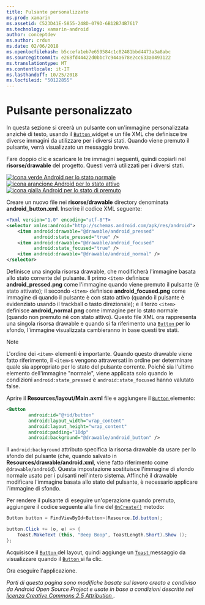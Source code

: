 ```yaml
---
title: Pulsante personalizzato
ms.prod: xamarin
ms.assetid: C523D41E-5855-248D-079D-6B12B74B7617
ms.technology: xamarin-android
author: conceptdev
ms.author: crdun
ms.date: 02/06/2018
ms.openlocfilehash: b5ccefa1eb7e659584c1c82481bbd4473a3a8abc
ms.sourcegitcommit: e268fd44422d0bbc7c944a678e2cc633a0493122
ms.translationtype: MT
ms.contentlocale: it-IT
ms.lasthandoff: 10/25/2018
ms.locfileid: "50122855"
---
```

# <a name="custom-button"></a>Pulsante personalizzato

In questa sezione si creerà un pulsante con un'immagine personalizzata anziché di testo, usando il [ `Button` ](https://developer.xamarin.com/api/type/Android.Widget.Button/) widget e un file XML che definisce tre diverse immagini da utilizzare per i diversi stati. Quando viene premuto il pulsante, verrà visualizzato un messaggio breve.

Fare doppio clic e scaricare le tre immagini seguenti, quindi copiarli nel **risorse/drawable** del progetto. Questi verrà utilizzati per i diversi stati.

 [![Icona verde Android per lo stato normale](custom-button-images/android-normal.png)](custom-button-images/android-normal.png#lightbox) [ ![icona arancione Android per lo stato attivo](custom-button-images/android-focused.png)](custom-button-images/android-focused.png#lightbox) [ ![icona gialla Android per lo stato di premuto](custom-button-images/android-pressed.png)](custom-button-images/android-pressed.png#lightbox)

Creare un nuovo file nei **risorse/drawable** directory denominata **android_button.xml**. Inserire il codice XML seguente:

```xml
<?xml version="1.0" encoding="utf-8"?>
<selector xmlns:android="http://schemas.android.com/apk/res/android">
    <item android:drawable="@drawable/android_pressed"
          android:state_pressed="true" />
    <item android:drawable="@drawable/android_focused"
          android:state_focused="true" />
    <item android:drawable="@drawable/android_normal" />
</selector>
```

Definisce una singola risorsa drawable, che modificherà l'immagine basata allo stato corrente del pulsante. Il primo `<item>` definisce **android_pressed.png** come l'immagine quando viene premuto il pulsante (è stato attivato); il secondo `<item>` definisce **android_focused.png** come immagine di quando il pulsante è con stato attivo (quando il pulsante è evidenziato usando il trackball o tasto direzionale); e il terzo `<item>` definisce **android_normal.png** come immagine per lo stato normale (quando non premuto né con stato attivo). Questo file XML ora rappresenta una singola risorsa drawable e quando si fa riferimento una [ `Button` ](https://developer.xamarin.com/api/type/Android.Widget.Button/) per lo sfondo, l'immagine visualizzata cambieranno in base questi tre stati.


> [!NOTE]
> L'ordine dei `<item>` elementi è importante. Quando questo drawable viene fatto riferimento, il `<item>`s vengono attraversati in ordine per determinare quale sia appropriato per lo stato del pulsante corrente.
> Poiché sia l'ultimo elemento dell'immagine "normale", viene applicata solo quando le condizioni `android:state_pressed` e `android:state_focused` hanno valutato false.

Aprire il **Resources/layout/Main.axml** file e aggiungere il [ `Button` ](https://developer.xamarin.com/api/type/Android.Widget.Button/) elemento:

```xml
<Button
        android:id="@+id/button"
        android:layout_width="wrap_content"
        android:layout_height="wrap_content"
        android:padding="10dp"
        android:background="@drawable/android_button" />
```

Il `android:background` attributo specifica la risorsa drawable da usare per lo sfondo del pulsante (che, quando salvato in **Resources/drawable/android.xml**, viene fatto riferimento come `@drawable/android`). Questa impostazione sostituisce l'immagine di sfondo normale usato per i pulsanti nell'intero sistema. Affinché il drawable modificare l'immagine basata allo stato del pulsante, è necessario applicare l'immagine di sfondo.

Per rendere il pulsante di eseguire un'operazione quando premuto, aggiungere il codice seguente alla fine del [`OnCreate()`](https://developer.xamarin.com/api/member/Android.App.Activity.OnCreate/p/Android.OS.Bundle/Android.OS.PersistableBundle/)
metodo:

```csharp
Button button = FindViewById<Button>(Resource.Id.button);

button.Click += (o, e) => {
    Toast.MakeText (this, "Beep Boop", ToastLength.Short).Show ();
};
```

Acquisisce il [ `Button` ](https://developer.xamarin.com/api/type/Android.Widget.Button/) del layout, quindi aggiunge un [ `Toast` ](https://developer.xamarin.com/api/type/Android.Widget.Toast/) messaggio da visualizzare quando il [ `Button` ](https://developer.xamarin.com/api/type/Android.Widget.Button/) si fa clic.

Ora eseguire l'applicazione.


*Parti di questa pagina sono modifiche basate sul lavoro creato e condiviso da Android Open Source Project e usate in base a condizioni descritte nel*
[*licenza Creative Commons 2.5 Attribution* ](http://creativecommons.org/licenses/by/2.5/).
